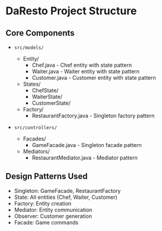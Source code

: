 # DaResto Project Structure

## Core Components
- `src/models/`
  - Entity/
    - Chef.java - Chef entity with state pattern
    - Waiter.java - Waiter entity with state pattern
    - Customer.java - Customer entity with state pattern
  - States/
    - ChefState/
    - WaiterState/
    - CustomerState/
  - Factory/
    - RestaurantFactory.java - Singleton factory pattern
  
- `src/controllers/`
  - Facades/
    - GameFacade.java - Singleton facade pattern
  - Mediators/
    - RestaurantMediator.java - Mediator pattern

## Design Patterns Used
- Singleton: GameFacade, RestaurantFactory
- State: All entities (Chef, Waiter, Customer)
- Factory: Entity creation
- Mediator: Entity communication
- Observer: Customer generation
- Facade: Game commands
